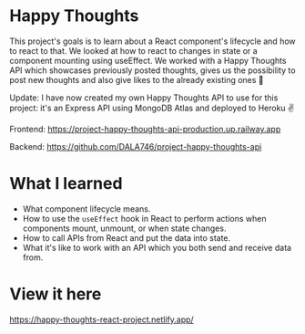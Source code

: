 # Happy Thoughts

This project's goals is to learn about a React component's lifecycle and how to react to that. We looked at how to react to changes in state or a component mounting using useEffect. We worked with a Happy Thoughts API which showcases previously posted thoughts, gives us the possibility to post new thoughts and also give likes to the already existing ones 💌

Update:
I have now created my own Happy Thoughts API to use for this project: it's an Express API using MongoDB Atlas and deployed to Heroku ✌

Frontend: https://project-happy-thoughts-api-production.up.railway.app

Backend: https://github.com/DALA746/project-happy-thoughts-api

# What I learned

- What component lifecycle means.
- How to use the `useEffect` hook in React to perform actions when components mount, unmount, or when state changes.
- How to call APIs from React and put the data into state.
- What it's like to work with an API which you both send and receive data from.

# View it here

https://happy-thoughts-react-project.netlify.app/
